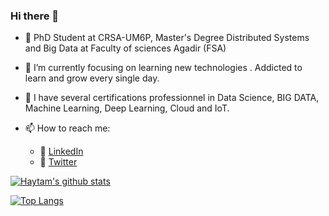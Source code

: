 ### Hi there 👋



- :yellow_heart: PhD Student at CRSA-UM6P, Master's Degree Distributed Systems and Big Data at Faculty of sciences Agadir (FSA)   
- 🌱 I’m currently focusing on learning new technologies . Addicted to learn and grow every single day. 
- :tongue: I have several certifications professionnel in Data Science, BIG DATA, Machine Learning, Deep Learning, Cloud and IoT.

- 📫 How to reach me:
    * :office: [LinkedIn](https://www.linkedin.com/in/haytam-el-youssfi/)
    * :office: [Twitter](https://twitter.com/HaytamYoussfi)

   

[![Haytam's github stats](https://github-readme-stats.vercel.app/api?username=Haytam222&count_private=true&show_icons=true&theme=radical&hide_rank=false)](https://github.com/anuraghazra/github-readme-stats)

[![Top Langs](https://github-readme-stats.vercel.app/api/top-langs/?username=Haytam222)](https://github.com/anuraghazra/github-readme-stats)


